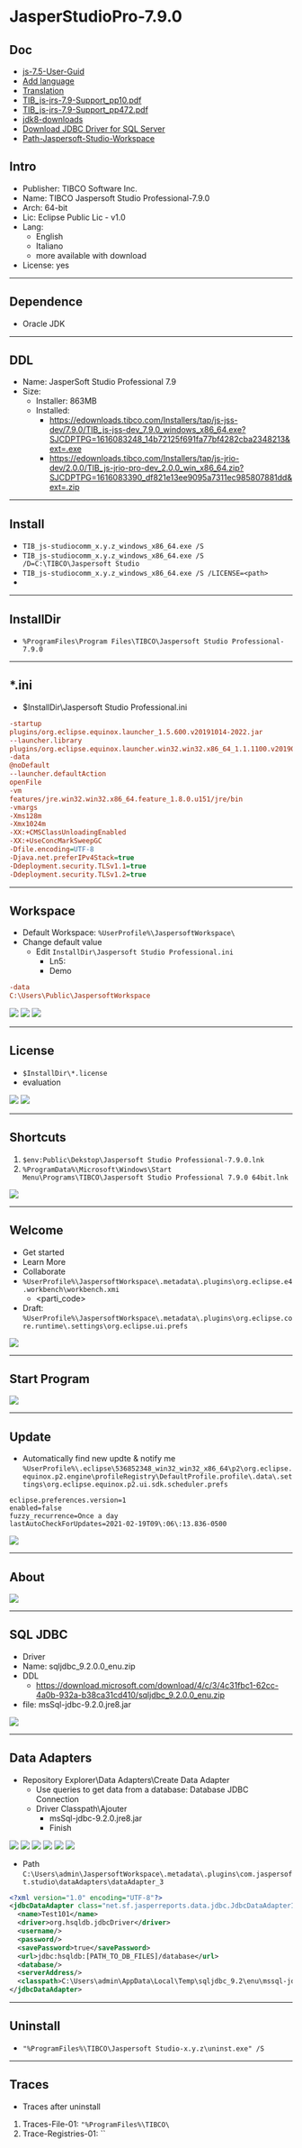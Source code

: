 # JasperStudioPro-7.9.0

## Doc
* [js-7.5-User-Guid](https://docs.tibco.com/pub/js-jrs/7.5.0/doc/pdf/TIB_js-jss_7.5_User-Guide.pdf?id=5)
* [Add language](https://community.jaspersoft.com/wiki/how-install-jaspersoft-studio-translation)
* [Translation](https://community.jaspersoft.com/wiki/how-translate-jaspersoft-studio)
* [TIB_js-jrs-7.9-Support_pp10.pdf](https://docs.tibco.com/pub/js-jrs/7.9.0/doc/pdf/TIB_js-jrs_7.9_Platform-Support-Commercial-Edition.pdf?id=0)
* [TIB_js-jrs-7.9-Support_pp472.pdf](https://docs.tibco.com/pub/js-jss/7.9.0/doc/pdf/TIB_js-jss_7.9_User-Guide.pdf?id=0)
* [jdk8-downloads](https://www.oracle.com/java/technologies/javase/javase-jdk8-downloads.html)
* [Download JDBC Driver for SQL Server](https://docs.microsoft.com/en-us/sql/connect/jdbc/download-microsoft-jdbc-driver-for-sql-server?view=sql-server-ver15)
* [Path-Jaspersoft-Studio-Workspace](https://community.jaspersoft.com/wiki/tibco-jaspersoft-studio-how-configure-non-default-path-jaspersoft-studio-workspace)

## Intro
* Publisher: TIBCO Software Inc.
* Name: TIBCO Jaspersoft Studio Professional-7.9.0
* Arch: 64-bit
* Lic: Eclipse Public Lic - v1.0
* Lang:
  * English
  * Italiano
  * more available with download
* License: yes

---

## Dependence
* Oracle JDK

---

## DDL
* Name: JasperSoft Studio Professional 7.9
* Size:
  * Installer: 863MB
  * Installed: 
    * https://edownloads.tibco.com/Installers/tap/js-jss-dev/7.9.0/TIB_js-jss-dev_7.9.0_windows_x86_64.exe?SJCDPTPG=1616083248_14b72125f691fa77bf4282cba2348213&ext=.exe
    * https://edownloads.tibco.com/Installers/tap/js-jrio-dev/2.0.0/TIB_js-jrio-pro-dev_2.0.0_win_x86_64.zip?SJCDPTPG=1616083390_df821e13ee9095a7311ec985807881dd&ext=.zip

---

## Install
* `TIB_js-studiocomm_x.y.z_windows_x86_64.exe /S`
* `TIB_js-studiocomm_x.y.z_windows_x86_64.exe /S /D=C:\TIBCO\Jaspersoft Studio`
* `TIB_js-studiocomm_x.y.z_windows_x86_64.exe /S /LICENSE=<path>`
*  

---

## InstallDir
* `%ProgramFiles\Program Files\TIBCO\Jaspersoft Studio Professional-7.9.0`

---

## *.ini
* $InstallDir\Jaspersoft Studio Professional.ini
````ini
-startup
plugins/org.eclipse.equinox.launcher_1.5.600.v20191014-2022.jar
--launcher.library
plugins/org.eclipse.equinox.launcher.win32.win32.x86_64_1.1.1100.v20190907-0426
-data
@noDefault
--launcher.defaultAction
openFile
-vm
features/jre.win32.win32.x86_64.feature_1.8.0.u151/jre/bin
-vmargs
-Xms128m
-Xmx1024m
-XX:+CMSClassUnloadingEnabled
-XX:+UseConcMarkSweepGC
-Dfile.encoding=UTF-8
-Djava.net.preferIPv4Stack=true
-Ddeployment.security.TLSv1.1=true
-Ddeployment.security.TLSv1.2=true
````

---

## Workspace
* Default Workspace: `%UserProfile%\JaspersoftWorkspace\`
* Change default value
  * Edit `InstallDir\Jaspersoft Studio Professional.ini`
    * Ln5: 
    * Demo 
````ini
-data
C:\Users\Public\JaspersoftWorkspace
````

[<img src="https://i.imgur.com/0wCpgga.png">](https://i.imgur.com/0wCpgga.png)
[<img src="https://i.imgur.com/16gmILV.png">](https://i.imgur.com/16gmILV.png)
[<img src="https://i.imgur.com/KeSsvEg.png">](https://i.imgur.com/KeSsvEg.png)

---

## License
* `$InstallDir\*.license`
* evaluation

[<img src="https://i.imgur.com/G04oDEE.png">](https://i.imgur.com/G04oDEE.png)
[<img src="https://i.imgur.com/O6WOchD.png">](https://i.imgur.com/O6WOchD.png)


---

## Shortcuts
1) `$env:Public\Dekstop\Jaspersoft Studio Professional-7.9.0.lnk`
2) `%ProgramData%\Microsoft\Windows\Start Menu\Programs\TIBCO\Jaspersoft Studio Professional 7.9.0 64bit.lnk`

[<img src="https://i.imgur.com/VlyfAJF.png">](https://i.imgur.com/VlyfAJF.png)

---

## Welcome
* Get started
* Learn More
* Collaborate
* `%UserProfile%\JaspersoftWorkspace\.metadata\.plugins\org.eclipse.e4.workbench\workbench.xmi`
     * <parti_code>
* Draft: `%UserProfile%\JaspersoftWorkspace\.metadata\.plugins\org.eclipse.core.runtime\.settings\org.eclipse.ui.prefs`


[<img src="https://i.imgur.com/nkvBZtC.png">](https://i.imgur.com/nkvBZtC.png)

---

## Start Program
[<img src="https://i.imgur.com/lNMn6dU.png">](https://i.imgur.com/lNMn6dU.png)

---

## Update
* Automatically find new updte & notify me `%UserProfile%\.eclipse\536852348_win32_win32_x86_64\p2\org.eclipse.equinox.p2.engine\profileRegistry\DefaultProfile.profile\.data\.settings\org.eclipse.equinox.p2.ui.sdk.scheduler.prefs`
````prefs
eclipse.preferences.version=1
enabled=false
fuzzy_recurrence=Once a day
lastAutoCheckForUpdates=2021-02-19T09\:06\:13.836-0500
````

[<img src="https://i.imgur.com/CRtbOhV.png">](https://i.imgur.com/CRtbOhV.png)

---

## About

[<img src="https://i.imgur.com/cFH3V5A.png">](https://i.imgur.com/cFH3V5A.png)

---

## SQL JDBC 
* Driver
* Name: sqljdbc_9.2.0.0_enu.zip
* DDL
  *  https://download.microsoft.com/download/4/c/3/4c31fbc1-62cc-4a0b-932a-b38ca31cd410/sqljdbc_9.2.0.0_enu.zip
* file: msSql-jdbc-9.2.0.jre8.jar

[<img src="https://i.imgur.com/cjspyNJ.png">](https://i.imgur.com/cjspyNJ.png)

---

## Data Adapters
* Repository Explorer\Data Adapters\Create Data Adapter
  * Use queries to get data from a database: Database JDBC Connection
  * Driver Classpath\Ajouter
    * msSql-jdbc-9.2.0.jre8.jar
    * Finish

[<img src="https://i.imgur.com/i2a0qCo.png">](https://i.imgur.com/i2a0qCo.png)
[<img src="https://i.imgur.com/zYkqehQ.png">](https://i.imgur.com/zYkqehQ.png)
[<img src="https://i.imgur.com/OheMCuU.png">](https://i.imgur.com/OheMCuU.png)
[<img src="https://i.imgur.com/wEK12ZF.png">](https://i.imgur.com/wEK12ZF.png)
[<img src="https://i.imgur.com/HG1mwvy.png">](https://i.imgur.com/HG1mwvy.png)
[<img src="https://i.imgur.com/gCUtTWc.png">](https://i.imgur.com/gCUtTWc.png)

* Path `C:\Users\admin\JaspersoftWorkspace\.metadata\.plugins\com.jaspersoft.studio\dataAdapters\dataAdapter_3`
````xml
<?xml version="1.0" encoding="UTF-8"?>
<jdbcDataAdapter class="net.sf.jasperreports.data.jdbc.JdbcDataAdapterImpl">
  <name>Test101</name>
  <driver>org.hsqldb.jdbcDriver</driver>
  <username/>
  <password/>
  <savePassword>true</savePassword>
  <url>jdbc:hsqldb:[PATH_TO_DB_FILES]/database</url>
  <database/>
  <serverAddress/>
  <classpath>C:\Users\admin\AppData\Local\Temp\sqljdbc_9.2\enu\mssql-jdbc-9.2.0.jre8.jar</classpath>
</jdbcDataAdapter>
````

---

## Uninstall
* `"%ProgramFiles%\TIBCO\Jaspersoft Studio-x.y.z\uninst.exe" /S`

---

## Traces
* Traces after uninstall
1) Traces-File-01: `"%ProgramFiles%\TIBCO\`
2) Trace-Registries-01: ``
